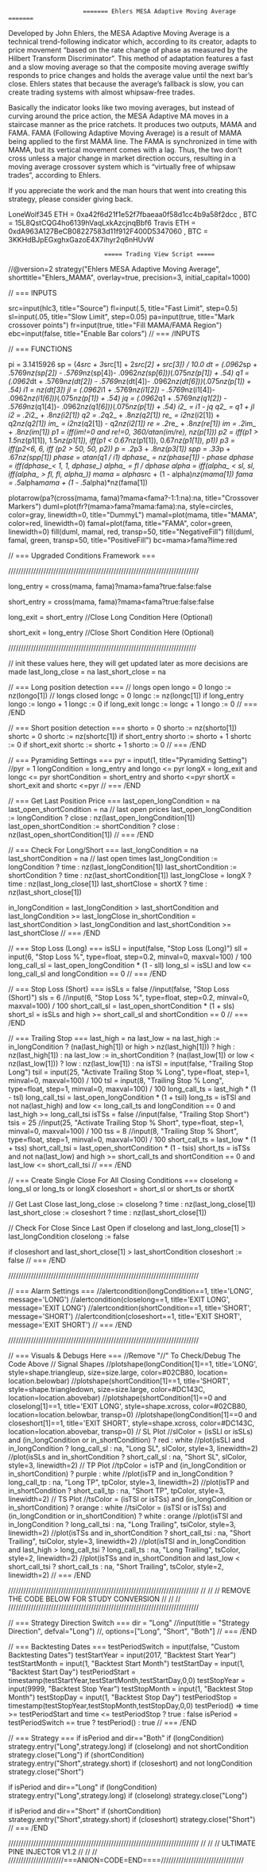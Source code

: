                          ======= Ehlers MESA Adaptive Moving Average =======

Developed by John Ehlers, the MESA Adaptive Moving Average is a technical trend-following indicator which, 
according to its creator, adapts to price movement “based on the rate change of phase as measured by the 
Hilbert Transform Discriminator”. This method of adaptation features a fast and a slow moving average so 
that the composite moving average swiftly responds to price changes and holds the average value until the 
next bar’s close. Ehlers states that because the average’s fallback is slow, you can create trading systems 
with almost whipsaw-free trades.

Basically the indicator looks like two moving averages, but instead of curving around the price action, 
the MESA Adaptive MA moves in a staircase manner as the price ratchets. It produces two outputs, MAMA and FAMA. 
FAMA (Following Adaptive Moving Average) is a result of MAMA being applied to the first MAMA line. The FAMA 
is synchronized in time with MAMA, but its vertical movement comes with a lag. Thus, the two don’t cross unless 
a major change in market direction occurs, resulting in a moving average crossover system which is “virtually 
free of whipsaw trades”, according to Ehlers.

If you appreciate the work and the man hours that went into creating this strategy, please consider giving back.

LoneWolf345 ETH = 0xa42f6d21f1e52f7fbaeaa0f58d1cc4b9a58f2dcc , BTC = 15L8QstCQG4ho6139hVaqLxkAzcjnqBbf6
Travis      ETH = 0xdA963A127BeCB08227583d11f912F400D5347060 , BTC = 3KKHdBJpEGxghxGazoE4X7ihyr2q6nHUvW










                               ===== Trading View Script =====


//@version=2
strategy("Ehlers MESA Adaptive Moving Average", shorttitle="Ehlers_MAMA", overlay=true, precision=3, initial_capital=1000)

// === INPUTS

src=input(hlc3, title="Source")
fl=input(.5, title="Fast Limit", step=0.5)
sl=input(.05, title="Slow Limit", step=0.05)
pa=input(true, title="Mark crossover points")
fr=input(true, title="Fill MAMA/FAMA Region")
ebc=input(false, title="Enable Bar colors")
// === /INPUTS



// === FUNCTIONS

pi = 3.1415926
sp = (4*src + 3*src[1] + 2*src[2] + src[3]) / 10.0
dt = (.0962*sp + .5769*nz(sp[2]) - .5769*nz(sp[4])- .0962*nz(sp[6]))*(.075*nz(p[1]) + .54)
q1 = (.0962*dt + .5769*nz(dt[2]) - .5769*nz(dt[4])- .0962*nz(dt[6]))*(.075*nz(p[1]) + .54)
i1 = nz(dt[3])
jI = (.0962*i1 + .5769*nz(i1[2]) - .5769*nz(i1[4])- .0962*nz(i1[6]))*(.075*nz(p[1]) + .54)
jq = (.0962*q1 + .5769*nz(q1[2]) - .5769*nz(q1[4])- .0962*nz(q1[6]))*(.075*nz(p[1]) + .54)
i2_ = i1 - jq
q2_ = q1 + jI
i2 = .2*i2_ + .8*nz(i2[1])
q2 = .2*q2_ + .8*nz(q2[1])
re_ = i2*nz(i2[1]) + q2*nz(q2[1])
im_ = i2*nz(q2[1]) - q2*nz(i2[1])
re = .2*re_ + .8*nz(re[1])
im = .2*im_ + .8*nz(im[1])
p1 = iff(im!=0 and re!=0, 360/atan(im/re), nz(p[1]))
p2 = iff(p1 > 1.5*nz(p1[1]), 1.5*nz(p1[1]), iff(p1 < 0.67*nz(p1[1]), 0.67*nz(p1[1]), p1))
p3 = iff(p2<6, 6, iff (p2 > 50, 50, p2))
p = .2*p3 + .8*nz(p3[1])
spp = .33*p + .67*nz(spp[1])
phase = atan(q1 / i1)
dphase_ = nz(phase[1]) - phase
dphase = iff(dphase_< 1, 1, dphase_)
alpha_ = fl / dphase
alpha = iff(alpha_ < sl, sl, iff(alpha_ > fl, fl, alpha_))
mama = alpha*src + (1 - alpha)*nz(mama[1])
fama = .5*alpha*mama + (1 - .5*alpha)*nz(fama[1])

plotarrow(pa?(cross(mama, fama)?mama<fama?-1:1:na):na, title="Crossover Markers")
duml=plot(fr?(mama>fama?mama:fama):na, style=circles, color=gray, linewidth=0, title="DummyL")
mamal=plot(mama, title="MAMA", color=red, linewidth=0)
famal=plot(fama, title="FAMA", color=green, linewidth=0)
fill(duml, mamal, red, transp=50, title="NegativeFill")
fill(duml, famal, green, transp=50, title="PositiveFill")
bc=mama>fama?lime:red

// === Upgraded Conditions Framework ===

////////////////////////////////////////////////////////////////////////////

long_entry = cross(mama, fama)?mama>fama?true:false:false

short_entry = cross(mama, fama)?mama<fama?true:false:false

long_exit = short_entry    //Close Long Condition Here (Optional)

short_exit = long_entry   //Close Short Condition Here (Optional)

///////////////////////////////////////////////////////////////////////////

// init these values here, they will get updated later as more decisions are made
last_long_close = na
last_short_close = na

// === Long position detection ===
// longs open
longo = 0
longo := nz(longo[1])
// longs closed
longc = 0
longc := nz(longc[1])
if long_entry
    longo := longo + 1
    longc := 0
if long_exit
    longc := longc + 1
    longo := 0
// === /END

// === Short position detection ===
shorto = 0
shorto := nz(shorto[1])
shortc = 0
shortc := nz(shortc[1])
if short_entry
    shorto := shorto + 1
    shortc := 0
if short_exit
    shortc := shortc + 1
    shorto := 0
// === /END

// === Pyramiding Settings ===
pyr = input(1, title="Pyramiding Setting")
//pyr = 1
longCondition = long_entry and longo <= pyr
longX = long_exit and longc <= pyr
shortCondition = short_entry and shorto <=pyr
shortX = short_exit and shortc <=pyr
// === /END

// === Get Last Position Price ===
last_open_longCondition = na
last_open_shortCondition = na
// last open prices
last_open_longCondition := longCondition ? close : nz(last_open_longCondition[1])
last_open_shortCondition := shortCondition ? close : nz(last_open_shortCondition[1])
// === /END

// === Check For Long/Short ===
last_longCondition = na
last_shortCondition = na
// last open times
last_longCondition := longCondition ? time : nz(last_longCondition[1])
last_shortCondition := shortCondition ? time : nz(last_shortCondition[1])
last_longClose = longX ? time : nz(last_long_close[1])
last_shortClose = shortX ? time : nz(last_short_close[1])

in_longCondition = last_longCondition > last_shortCondition and last_longCondition >= last_longClose
in_shortCondition = last_shortCondition > last_longCondition and last_shortCondition >= last_shortClose
// === /END

// === Stop Loss (Long) ===
isSLl = input(false, "Stop Loss (Long)")
sll = input(6, "Stop Loss %", type=float, step=0.2, minval=0, maxval=100) / 100
long_call_sl = last_open_longCondition * (1 - sll)
long_sl = isSLl and low <= long_call_sl and longCondition == 0
// === /END

// === Stop Loss (Short) ===
isSLs = false //input(false, "Stop Loss (Short)")
sls = 6 //input(6, "Stop Loss %", type=float, step=0.2, minval=0, maxval=100) / 100
short_call_sl = last_open_shortCondition * (1 + sls)
short_sl = isSLs and high >= short_call_sl and shortCondition == 0
// === /END

// === Trailing Stop ===
last_high = na
last_low = na
last_high := in_longCondition ? (na(last_high[1]) or high > nz(last_high[1])) ? high : nz(last_high[1]) : na
last_low := in_shortCondition ? (na(last_low[1]) or low < nz(last_low[1])) ? low : nz(last_low[1]) : na
isTSl = input(false, "Trailing Stop Long")
tsil = input(25, "Activate Trailing Stop % Long", type=float, step=1, minval=0, maxval=100) / 100
tsl = input(8, "Trailing Stop % Long", type=float, step=1, minval=0, maxval=100) / 100
long_call_ts = last_high * (1 - tsl)
long_call_tsi = last_open_longCondition * (1 + tsil)
long_ts = isTSl and not na(last_high) and low <= long_call_ts and longCondition == 0 and last_high >= long_call_tsi
isTSs = false //input(false, "Trailing Stop Short")
tsis = 25 //input(25, "Activate Trailing Stop % Short", type=float, step=1, minval=0, maxval=100) / 100
tss = 8 //input(8, "Trailing Stop % Short", type=float, step=1, minval=0, maxval=100) / 100
short_call_ts = last_low * (1 + tss)
short_call_tsi = last_open_shortCondition * (1 - tsis)
short_ts = isTSs and not na(last_low) and high >= short_call_ts and shortCondition == 0 and last_low <= short_call_tsi
// === /END

// === Create Single Close For All Closing Conditions  ===
closelong = long_sl or long_ts or longX
closeshort = short_sl or short_ts or shortX

// Get Last Close
last_long_close := closelong ? time : nz(last_long_close[1])
last_short_close := closeshort ? time : nz(last_short_close[1])

// Check For Close Since Last Open
if closelong and last_long_close[1] > last_longCondition
    closelong := false

if closeshort and last_short_close[1] > last_shortCondition
    closeshort := false
// === /END

////////////////////////////////////////////////////////////////////////////

// === Alarm Settings ===
//alertcondition(longCondition==1, title='LONG', message='LONG')
//alertcondition(closelong==1, title='EXIT LONG', message='EXIT LONG')
//alertcondition(shortCondition==1, title='SHORT', message='SHORT')
//alertcondition(closeshort==1, title='EXIT SHORT', message='EXIT SHORT')
// === /END

////////////////////////////////////////////////////////////////////////////

// === Visuals & Debugs Here ===
//Remove "//" To Check/Debug The Code Above
// Signal Shapes
//plotshape(longCondition[1]==1, title='LONG', style=shape.triangleup, size=size.large, color=#02CB80, location= location.belowbar)
//plotshape(shortCondition[1]==1, title='SHORT', style=shape.triangledown, size=size.large, color=#DC143C, location=location.abovebar)
//plotshape(shortCondition[1]==0 and closelong[1]==1, title='EXIT LONG', style=shape.xcross, color=#02CB80, location=location.belowbar, transp=0)
//plotshape(longCondition[1]==0 and closeshort[1]==1, title='EXIT SHORT', style=shape.xcross, color=#DC143C, location=location.abovebar, transp=0)
// SL Plot
//slColor = (isSLl or isSLs) and (in_longCondition or in_shortCondition) ? red : white
//plot(isSLl and in_longCondition ? long_call_sl : na, "Long SL", slColor, style=3, linewidth=2)
//plot(isSLs and in_shortCondition ? short_call_sl : na, "Short SL", slColor, style=3, linewidth=2)
// TP Plot
//tpColor = isTP and (in_longCondition or in_shortCondition) ? purple : white
//plot(isTP and in_longCondition ? long_call_tp : na, "Long TP", tpColor, style=3, linewidth=2)
//plot(isTP and in_shortCondition ? short_call_tp : na, "Short TP", tpColor, style=3, linewidth=2)
// TS Plot
//tsColor = (isTSl or isTSs) and (in_longCondition or in_shortCondition) ? orange : white
//tsiColor = (isTSl or isTSs) and (in_longCondition or in_shortCondition) ? white : orange
//plot(isTSl and in_longCondition ? long_call_tsi : na, "Long Trailing", tsiColor, style=3, linewidth=2)
//plot(isTSs and in_shortCondition ? short_call_tsi : na, "Short Trailing", tsiColor, style=3, linewidth=2)
//plot(isTSl and in_longCondition and last_high > long_call_tsi ? long_call_ts : na, "Long Trailing", tsColor, style=2, linewidth=2)
//plot(isTSs and in_shortCondition and last_low < short_call_tsi  ? short_call_ts : na, "Short Trailing", tsColor, style=2, linewidth=2)
// === /END

////////////////////////////////////////////////////////////////////////////
//                                                                        //
//             REMOVE THE CODE BELOW FOR STUDY CONVERSION                 //
//                                                                        //
////////////////////////////////////////////////////////////////////////////

// === Strategy Direction Switch ===
dir = "Long" //input(title = "Strategy Direction", defval="Long") //, options=["Long", "Short", "Both"]
// === /END

// === Backtesting Dates ===
testPeriodSwitch = input(false, "Custom Backtesting Dates")
testStartYear = input(2017, "Backtest Start Year")
testStartMonth = input(1, "Backtest Start Month")
testStartDay = input(1, "Backtest Start Day")
testPeriodStart = timestamp(testStartYear,testStartMonth,testStartDay,0,0)
testStopYear = input(9999, "Backtest Stop Year")
testStopMonth = input(1, "Backtest Stop Month")
testStopDay = input(1, "Backtest Stop Day")
testPeriodStop = timestamp(testStopYear,testStopMonth,testStopDay,0,0)
testPeriod() =>
    time >= testPeriodStart and time <= testPeriodStop ? true : false
isPeriod = testPeriodSwitch == true ? testPeriod() : true
// === /END

// === Strategy ===
if isPeriod and dir=="Both"
    if (longCondition)
        strategy.entry("Long",strategy.long)
    if (closelong) and not shortCondition
        strategy.close("Long")
    if (shortCondition)
        strategy.entry("Short",strategy.short)
    if (closeshort) and not longCondition
        strategy.close("Short")

if isPeriod and dir=="Long"
    if (longCondition)
        strategy.entry("Long",strategy.long)
    if (closelong)
        strategy.close("Long")

if isPeriod and dir=="Short"
    if (shortCondition)
        strategy.entry("Short",strategy.short)
    if (closeshort)
        strategy.close("Short")
// === /END

////////////////////////////////////////////////////////////////////////////
//                                                                        //
//                 ULTIMATE PINE INJECTOR V1.2                            //
//                                                                        //
//////////////////////===ANION=CODE=END====/////////////////////////////////